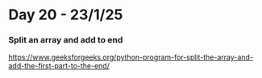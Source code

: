 # Day 20 - 23/1/25
### Split an array and add to end

https://www.geeksforgeeks.org/python-program-for-split-the-array-and-add-the-first-part-to-the-end/

